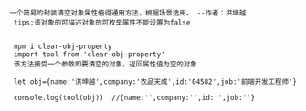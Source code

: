 
    一个简易的封装清空对象属性值得通用方法，根据场景选用。 --作者：洪坤越
     tips:该对象的可描述对象的可枚举属性不能设置为false


     npm i clear-obj-property
     import tool from 'clear-obj-property'
     该方法接受一个参数即要清空的对象，返回属性值为空的对象

     let obj={name:'洪坤越',company:'衣品天成',id:'04582',job:'前端开发工程师'}
     
     console.log(tool(obj))  //{name:'',company:'',id:'',job:''}
      
     